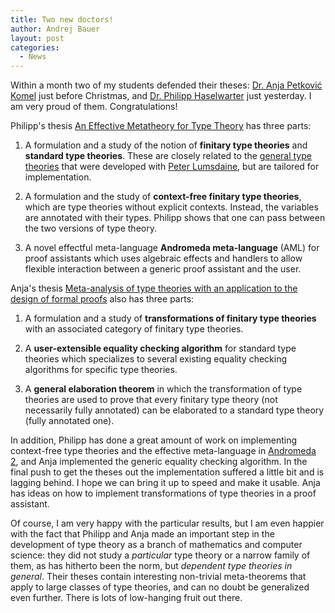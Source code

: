 ```yaml
---
title: Two new doctors!
author: Andrej Bauer
layout: post
categories:
  - News
---
```


Within a month two of my students defended their theses: [Dr. Anja Petković Komel](https://anjapetkovic.com) just before Christmas, and [Dr. Philipp Haselwarter](https://haselwarter.org) just yesterday. I am very proud of them. Congratulations!

<!--more-->

Philipp's thesis [An Effective Metatheory for Type Theory](https://haselwarter.org/assets/pdfs/effective-metatheory-for-type-theory.pdf) has three parts:

1. A formulation and a study of the notion of **finitary type theories** and **standard type theories**. These are closely related to the [general type theories](https://arxiv.org/abs/2009.05539) that were developed with [Peter Lumsdaine](http://peterlefanulumsdaine.com), but are tailored for implementation.

2. A formulation and the study of **context-free finitary type theories**, which are type theories without explicit contexts. Instead, the variables are annotated with their types. Philipp shows that one can pass between the two versions of type theory.

3. A novel effectful meta-language **Andromeda meta-language** (AML) for proof assistants which uses algebraic effects and handlers to allow flexible interaction between a generic proof assistant and the user.


Anja's thesis [Meta-analysis of type theories with an application to the design of formal proofs](https://anjapetkovic.com/img/doctoralThesis.pdf) also has three parts:

1. A formulation and a study of **transformations of finitary type theories** with an associated category of finitary type theories.

2. A **user-extensible equality checking algorithm** for standard type theories which specializes to several existing equality checking algorithms for specific type theories.

3. A **general elaboration theorem** in which the transformation of type theories are used to prove that every finitary type theory (not necessarily fully annotated) can be elaborated to a standard type theory (fully annotated one).

In addition, Philipp has done a great amount of work on implementing context-free type theories and the effective meta-language in [Andromeda 2](http://www.andromeda-prover.org), and Anja implemented the generic equality checking algorithm. In the final push to get the theses out the implementation suffered a little bit and is lagging behind. I hope we can bring it up to speed and make it usable. Anja has ideas on how to implement transformations of type theories in a proof assistant.

Of course, I am very happy with the particular results, but I am even happier with the fact that Philipp and Anja made an important step in the development of type theory as a branch of mathematics and computer science: they did not study a *particular* type theory or a narrow family of them, as has hitherto been the norm, but *dependent type theories in general*. Their theses contain interesting non-trivial meta-theorems that apply to large classes of type theories, and can no doubt be generalized even further.
There is lots of low-hanging fruit out there.
